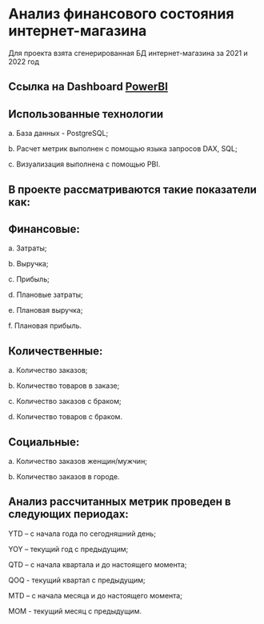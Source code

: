 # Анализ финансового состояния интернет-магазина
Для проекта взята сгенерированная БД интернет-магазина за 2021 и 2022 год

## Ссылка на Dashboard [PowerBI](https://drive.google.com/drive/folders/1nsH0HnNUoO5D0C2rAXn0iKZTOlbbCJZ_?usp=drive_link)

## Использованные технологии

a.    База данных - PostgreSQL;

b.    Расчет метрик выполнен с помощью языка запросов DAX, SQL;

c.    Визуализация выполнена с помощью PBI.

## В проекте рассматриваются такие показатели как:

## Финансовые:
a.    Затраты;

b.    Выручка;

c.    Прибыль;

d.    Плановые затраты;

e.    Плановая выручка;

f.    Плановая прибыль.

## Количественные: 

a.  Количество заказов;

b.  Количество товаров в заказе;

c.  Количество заказов с браком;

d.  Количество товаров с браком.

## Социальные:

a.     Количество заказов женщин/мужчин;

b.     Количество заказов в городе.

## Анализ рассчитанных метрик проведен в следующих периодах: 

YTD – с начала года по сегодняшний день;

YOY – текущий год с предыдущим;

QTD – с начала квартала и до настоящего момента;

QOQ - текущий квартал с предыдущим;

MTD – с начала месяца и до настоящего момента;

MOM - текущий месяц с предыдущим.
